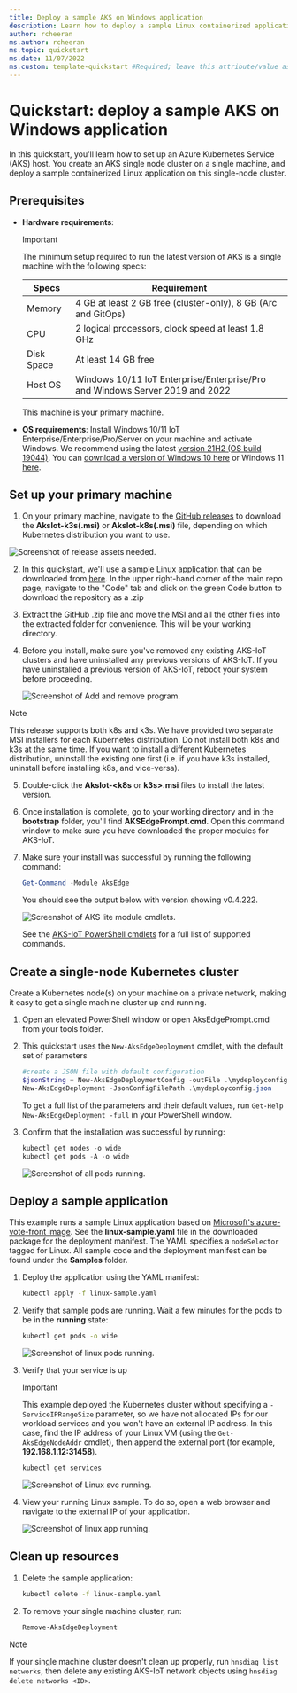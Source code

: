 ```yaml
---
title: Deploy a sample AKS on Windows application
description: Learn how to deploy a sample Linux containerized application on AKS on Windows.
author: rcheeran
ms.author: rcheeran
ms.topic: quickstart
ms.date: 11/07/2022
ms.custom: template-quickstart #Required; leave this attribute/value as-is.
---
```


# Quickstart: deploy a sample AKS on Windows application

In this quickstart, you'll learn how to set up an Azure Kubernetes Service (AKS) host. You create an AKS single node cluster on a single machine, and deploy a sample containerized Linux application on this single-node cluster.

## Prerequisites

- **Hardware requirements**:

    > [!IMPORTANT]
    > The minimum setup required to run the latest version of AKS is a single machine with the following specs:

    | Specs | Requirement |
    | ---------- | --------- |
    | Memory | 4 GB at least 2 GB free (cluster-only), 8 GB (Arc and GitOps) |
    | CPU | 2 logical processors, clock speed at least 1.8 GHz |
    | Disk Space | At least 14 GB free |
    | Host OS | Windows 10/11 IoT Enterprise/Enterprise/Pro and Windows Server 2019 and 2022 |

    This machine is your primary machine.

- **OS requirements**: Install Windows 10/11 IoT Enterprise/Enterprise/Pro/Server on your machine and activate Windows. We recommend using the latest [version 21H2 (OS build 19044)](/windows/release-health/release-information). You can [download a version of Windows 10 here](https://www.microsoft.com/software-download/windows10) or Windows 11 [here](https://www.microsoft.com/software-download/windows11).

## Set up your primary machine

1. On your primary machine, navigate to the [GitHub releases](https://github.com/Azure/AKS-IoT-preview/releases) to download the **AksIot-k3s(.msi)** or **AksIot-k8s(.msi)** file, depending on which Kubernetes distribution you want to use.

 ![Screenshot of release assets needed.](media/aks-lite/aks-lite-release-assets.png)

2. In this quickstart, we'll use a sample Linux application that can be downloaded from [here](https://github.com/parameshbabu/AKS-IoT-preview/tree/aksedge). In the upper right-hand corner of the main repo page, navigate to the "Code" tab and click on the green Code button to download the repository as a .zip

3. Extract the GitHub .zip file and move the MSI and all the other files into the extracted folder for convenience. This will be your working directory.

4. Before you install, make sure you've removed any existing AKS-IoT clusters and have uninstalled any previous versions of AKS-IoT. If you have uninstalled a previous version of AKS-IoT, reboot your system before proceeding.

    ![Screenshot of Add and remove program.](media/aks-lite/aks-lite-uninstall.png)

> [!NOTE]
> This release supports both k8s and k3s. We have provided two separate MSI installers for each Kubernetes distribution. Do not install both k8s and k3s at the same time. If you want to install a different Kubernetes distribution, uninstall the existing one first (i.e. if you have k3s installed, uninstall before installing k8s, and vice-versa).

5. Double-click the **AksIot-<k8s** or **k3s>.msi** files to install the latest version.

6. Once installation is complete, go to your working directory and in the **bootstrap** folder, you'll find **AKSEdgePrompt.cmd**. Open this command window to make sure you have downloaded the proper modules for AKS-IoT.

7. Make sure your install was successful by running the following command:

    ```powershell
    Get-Command -Module AksEdge
    ```

    You should see the output below with version showing v0.4.222.

    ![Screenshot of AKS lite module cmdlets.](media/aks-lite/aks-lite-modules-installed.png)

    See the [AKS-IoT PowerShell cmdlets](./reference/aks-lite-ps/index.md) for a full list of supported commands.

## Create a single-node Kubernetes cluster

Create a Kubernetes node(s) on your machine on a private network, making it easy to get a single machine cluster up and running.

1. Open an elevated PowerShell window or open AksEdgePrompt.cmd from your tools folder.

2. This quickstart uses the `New-AksEdgeDeployment` cmdlet, with the default set of parameters

   ```powershell
   #create a JSON file with default configuration
   $jsonString = New-AksEdgeDeploymentConfig -outFile .\mydeployconfig.json
   New-AksEdgeDeployment -JsonConfigFilePath .\mydeployconfig.json
   ```

   To get a full list of the parameters and their default values, run `Get-Help New-AksEdgeDeployment -full` in your PowerShell window.

3. Confirm that the installation was successful by running:

   ```powershell
   kubectl get nodes -o wide
   kubectl get pods -A -o wide
   ```

   ![Screenshot of all pods running.](media/aks-lite/all-pods-running.png)

## Deploy a sample application

This example runs a sample Linux application based on [Microsoft's azure-vote-front image](https://github.com/microsoft/containerregistry). See the **linux-sample.yaml** file in the downloaded package for the deployment manifest. The YAML specifies a `nodeSelector` tagged for Linux. All sample code and the deployment manifest can be found under the **Samples** folder.

1. Deploy the application using the YAML manifest:

   ```bash
   kubectl apply -f linux-sample.yaml
   ```

2. Verify that sample pods are running. Wait a few minutes for the pods to be in the **running** state:

   ```bash
   kubectl get pods -o wide
   ```

   ![Screenshot of linux pods running.](media/aks-lite/linux-pods-running.png)

3. Verify that your service is up

   > [!IMPORTANT]
   > This example deployed the Kubernetes cluster without specifying a `-ServiceIPRangeSize` parameter, so we have not allocated IPs for our workload services and you won't have an external IP address. In this case, find the IP address of your Linux VM (using the `Get-AksEdgeNodeAddr` cmdlet), then append the external port (for example, **192.168.1.12:31458**).

   ```bash
   kubectl get services
   ```

   ![Screenshot of Linux svc running.](media/aks-lite/linux-svc-running.png)

4. View your running Linux sample. To do so, open a web browser and navigate to the external IP of your application.

   ![Screenshot of linux app running.](media/aks-lite/linux-app-up.png)

## Clean up resources

1. Delete the sample application:

   ```bash
   kubectl delete -f linux-sample.yaml
   ```

2. To remove your single machine cluster, run:

   ```powershell
   Remove-AksEdgeDeployment
   ```

> [!NOTE]
> If your single machine cluster doesn't clean up properly, run `hnsdiag list networks`, then delete any existing AKS-IoT network objects using `hnsdiag delete networks <ID>`.

